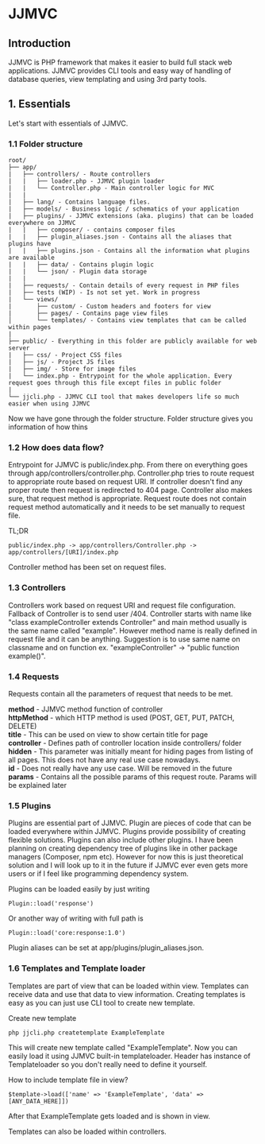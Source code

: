 # JJMVC 

## Introduction

JJMVC is PHP framework that makes it easier to build full stack web applications. JJMVC provides CLI tools and easy way of handling of database queries, view templating and using 3rd party tools. 

## 1. Essentials

Let's start with essentials of JJMVC. 

### 1.1 Folder structure
```
root/
├── app/
|   ├── controllers/ - Route controllers
|   |   ├── loader.php - JJMVC plugin loader
|   |   └── Controller.php - Main controller logic for MVC
|   |
|   ├── lang/ - Contains language files. 
|   ├── models/ - Business logic / schematics of your application 
|   ├── plugins/ - JJMVC extensions (aka. plugins) that can be loaded everywhere on JJMVC
|   |   ├── composer/ - contains composer files
|   |   ├── plugin_aliases.json - Contains all the aliases that plugins have
|   |   ├── plugins.json - Contains all the information what plugins are available 
|   |   ├── data/ - Contains plugin logic 
|   |   └── json/ - Plugin data storage
|   |
|   ├── requests/ - Contain details of every request in PHP files
|   ├── tests (WIP) - Is not set yet. Work in progress
|   └── views/
|       ├── custom/ - Custom headers and footers for view
|       ├── pages/ - Contains page view files
│       └── templates/ - Contains view templates that can be called within pages
|
├── public/ - Everything in this folder are publicly available for web server
|   ├── css/ - Project CSS files
|   ├── js/ - Project JS files
|   ├── img/ - Store for image files
|   └── index.php - Entrypoint for the whole application. Every request goes through this file except files in public folder
|
└── jjcli.php - JJMVC CLI tool that makes developers life so much easier when using JJMVC
```

Now we have gone through the folder structure. Folder structure gives you information of how thins 

### 1.2 How does data flow?

Entrypoint for JJMVC is public/index.php. From there on everything goes through app/controllers/controller.php. Controller.php tries to route request to appropriate route based on request URI. If controller doesn't find any proper route then request is redirected to 404 page. Controller also makes sure, that request method is appropriate. Request route does not contain request method automatically and it needs to be set manually to request file.

TL;DR

    public/index.php -> app/controllers/Controller.php -> app/controllers/[URI]/index.php

Controller method has been set on request files.

### 1.3 Controllers

Controllers work based on request URI and request file configuration. Fallback of Controller is to send user /404. 
Controller starts with name like "class exampleController extends Controller" and main method usually is the same name called "example". However method name is really defined in request file and it can be anything. Suggestion is to use same name on classname and on function ex. 
"exampleController" -> "public function example()".

### 1.4 Requests

Requests contain all the parameters of request that needs to be met. 

**method** - JJMVC method function of controller  
**httpMethod** - which HTTP method is used (POST, GET, PUT, PATCH, DELETE)  
**title** - This can be used on view to show certain title for page  
**controller** - Defines path of controller location inside controllers/ folder  
**hidden** - This parameter was initially meant for hiding pages from listing of all pages. This does not have any real use case nowadays.  
**id** - Does not really have any use case. Will be removed in the future  
**params** - Contains all the possible params of this request route. Params will be explained later  

### 1.5 Plugins

Plugins are essential part of JJMVC. Plugin are pieces of code that can be loaded everywhere within JJMVC. Plugins provide 
possibility of creating flexible solutions. Plugins can also include other plugins. I have been planning on creating 
dependency tree of plugins like in other package managers (Composer, npm etc). However for now this is just theoretical solution and I will look up to it in the future if JJMVC ever even gets more users or if I feel like programming dependency system. 

Plugins can be loaded easily by just writing  

    Plugin::load('response')

Or another way of writing with full path is  

    Plugin::load('core:response:1.0')

Plugin aliases can be set at app/plugins/plugin_aliases.json.  

### 1.6 Templates and Template loader

Templates are part of view that can be loaded within view. Templates can receive data and use that data to view information. Creating templates is easy as you can just use CLI tool to create new template. 

Create new template

    php jjcli.php createtemplate ExampleTemplate

This will create new template called "ExampleTemplate". Now you can easily load it using JJMVC built-in templateloader. Header has instance of Templateloader so you don't really need to define it yourself. 

How to include template file in view?

    $template->load(['name' => 'ExampleTemplate', 'data' => [ANY_DATA_HERE]])

After that ExampleTemplate gets loaded and is shown in view. 

Templates can also be loaded within controllers. 
